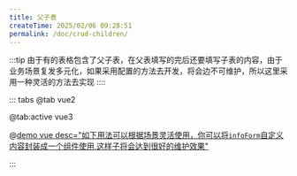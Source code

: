 ```yaml
---
title: 父子表
createTime: 2025/02/06 09:28:51
permalink: /doc/crud-children/
---
```


:::tip
由于有的表格包含了父子表，在父表填写的完后还要填写子表的内容，由于业务场景复发多元化，如果采用配置的方法去开发，将会边不可维护，所以这里采用一种灵活的方法去实现
::::

::: tabs
@tab vue2

@tab:active vue3

@[demo vue desc="如下用法可以根据场景灵活使用，你可以将`infoForm`自定义内容封装成一个组件使用,这样子将会达到很好的维护效果"](../../../examples/crud/crud-children.vue)

:::